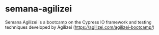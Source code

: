 # semana-agilizei
Semana Agilizei is a bootcamp on the Cypress IO framework and testing techniques developed by Agilizei (https://agilizei.com/agilizei-bootcamp/)
